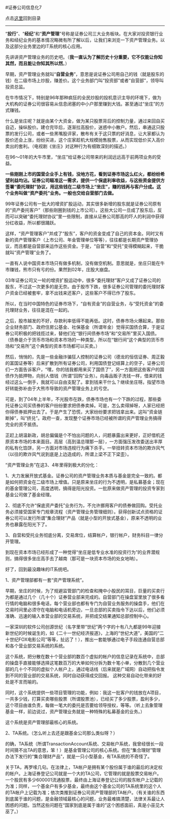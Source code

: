 #证券公司信息化7

点击[这里](http://www.xumenger.com/finance-information-20160129/)回到目录

---

“**投行**”、“**经纪**”和“**资产管理**”号称是证券公司三大业务板块。在大家对投资银行业务和经纪业务的基本情况略微有所了解以后，让我们来浏览一下资产管理业务。以及这部分业务里边的IT系统的核心应用。

先讲讲资产管理业务的历史吧。（**我一直认为了解历史十分重要，它不仅能让你知其然，而且能让你知其所以然**。）

早期，资产管理业务就叫“**自营业务**”，意思是说证券公司用自己的钱（就是股东的钱）在二级市场上炒股，赚差价。这个业务部门叫“投资部”或者“自营部”，领导叫投资总监。

在牛市情况下，特别是96年那种疯狂的全民炒股的投机意识主导的环境下，做为大机构的证券公司很容易从信息闭塞的中小户那里赚到大钱。甚至通过“坐庄”的方式赚钱。

什么是坐庄呢？就是由某个大资金，做为某只股票背后的控制力量，通过来回自买自迈，操纵股价。建仓完毕后，逐渐拉高股价，迷惑中小散户。然后，串通这只股票的发行公司，或者一些黑嘴股评家，散布有关于这只票的好消息，让大家都认为股价还会上涨，纷纷买进，这个庄家趁机大规模抛售股票，从而实现低价买入高价卖出的套利。（电视剧《坐庄》对这种行为有细致深刻的描述。）

在96～01年的大牛市里，“坐庄”给证券公司带来的利润远远高于前两项业务的受益。

**一些刚刚上市的国营企业手上有钱，没地方花，看到证券市场这么红火，都纷纷希望利益均沾。证券公司瞄准这一需求，提供一个保底利率收益，与这些资金提供方签署“委托理财”协议，用这些钱在二级市场上“坐庄”，赚的钱再与客户分成。这个业务叫做“资产委托”业务。一般也交给自营部门去做。**

99年证券公司有一批大的增资扩股运动，其实很多新增的股东就是证券公司原有的“资产委托客户”（那些刚圈到钱的上市公司）。这些大公司一旦成了股东后，反而可以突破“委托理财协议”里一些限制，直接从证券公司那高的吓人的利润中获得分红收益，所以都很踊跃。

这样，“资产管理客户”并成了“股东”，客户的资金变成了自己的资本金。同时又有新的资产管理客户（上市公司、年金管理单位等等），往往都是长期资产管理协议，而且都是自营部来运作这些资金。于是，“自营”和“受托”变得模糊起来，干脆就叫“资产管理”业务了。

一直有人说中国资本市场只有做多机制，没有做空机制。意思就是，坐庄只能在牛市赚钱，熊市只有亏的份。果然到02年，庄股大崩盘。

03年证券公司又一轮的增资扩股运动中，很多“委托理财”客户又成了证券公司的股东，不过这一次更多的是无奈。由于股市下跌，很多证券公司管理的委托理财客户资金已经被套牢，拿不出钱来还客户，这些客户不得已作了股东。

所以，在当时中国特色的证券市场下，“自有资金”的自营业务，与“受托资金”的委托理财业务，往往是混在一起的。

之后，股市越发的不好，存款利率低得不能再低。这时，债券市场火爆起来。那些企业财务部门、政府住房公基金、社保基金（所谓年金）觉得买国债合算，于是证券公司积极的把钱揽过来，替他们在“银行间债券市场”和“交易所”里买入国债。（债券是介于货币市场和资本市场的一种类型，所以在“银行间”这个典型的货币市场和“交易所”这个典型的资本市场都可以买卖。）

然后，悄悄的，先是一些金融诈骗狂人控制的证券公司（德龙的恒信证券、周正毅的富国证券等）后来扩散到所有证券公司，利用国债登记结算上的空子，证券公司们一方面告诉客户，“嘿，你的钱我都用来买了国债了”，另一方面把这些客户的国债作为抵押物，向别人借钱（所谓“回购”业务）。向毒品贩子洗钱一样，借来的钱经过这么一倒手，我就可以自由支配了。拿到钱来干什么？继续坐庄呀。指望市场好转能弥补由于大熊市导致的资产管理业务上的亏空。

可是，到了04年上半年，不光股市在跌，债券市场也有一个下跌的过程，那些委托证券公司买债券的客户纷纷要求把债券卖掉。可是，怎么卖得掉呀，人家已经把你得债券抵押出去了。于是产生了恐慌，大家纷纷要求把钱拿出来。这叫“资金链断掉”，叫“挤兑”。政府一查，发现整个证券市场已经被所谓的资产管理业务搞得完全的资不抵债。

正赶上胡温新政，胡总偏偏是个不怕出问题的人，问题暴露出来更好，正好借机还原资本市场的本来面目。高层（高到温总理那一层），一方面强压发改委送出丰厚的私有化馅饼，另一方面对市场违规行为痛下杀手。一举扭转资本市场的欺诈风气（以往的欺诈风气说到底是上边造成的，所谓上梁不正下梁歪）。

“资产管理业务”在这3、4年里得到极大的分化：

1、大力发展开放式基金。证券公司的资产管理业务本质与基金是完全一致的。都是如何把资金在二级市场上增值。只是原来坐庄的行为不透明，是私募基金；现在的基金管理公司，高度透明，搞得是阳光投资。一批原来做资产管理的投资专家到基金公司做了基金经理。

2、彻底不允许“保底资产委托”业务行为，不允许挪用客户的债券做回购。受托业务必须接受国家专门规章流程（资产管理业务管理细则）。获得创新试点资格的证券公司可以发行所谓“集合理财”产品（就是小型的开放式基金），原来不透明的业务也暴露在阳光下了。

3、自营和受托业务彻底分离，交易席位，结算帐户，银行帐户，财务科目一律分开管理。

到现在资本市场已经形成了一种觉得“坐庄是低专业水准的投资行为”的业界潜规则，搞得很多坐庄高手去了越南（那可是一块资本市场的处女地呐）。

好了，回到最没趣味的IT系统吧。

1、资产管理部都有一套“资产管理系统”。

早期，坐庄的时候，为了规避监管部门的检查和掩中小股民的耳目，巨量的买卖行为都是通过几个（几十个）证券营业部来完成的。自营部门在操盘室里放了很多看行情的电脑和很多电话，每个营业部也都有专门为自营业务服务的操盘手，他们在交易时间里必须守在电脑和电话机旁边，一旦总部的买卖指令下达以后，他们必须准确、迅速的输入本营业部的交易系统，并把成交结果通知总部控制中心。

一家深圳的软件公司创源世纪（名字里带“世纪”两个字的十有八九都是99年迎接新世纪的时候诞生的，如《二十一世纪经济报道》，上海的“世纪大道”，美国的“二十世纪FOX电影公司”等等，扯远了！），推出一套能够通过电子手段连通自营总部和各个营业部交易系统的系统。

这个系统，把分散在数十个营业部的数百个虚拟的帐户的信息记录在系统中，总部的操盘手直接能够选择这笔数百万的大单如何分拆为数十笔小单，分散到几个营业部的几十个不同的虚拟个人帐户上，通过电话线（后来就是广域网）自动把指令发到不同的营业部的交易系统，同时自动获得成交回报。
这种交易自动化带来的好处是不言而喻的。

同时，这个系统提供一些项目管理的功能，例如：我这一批客户的钱放在A项目，一共多少钱，打算买卖哪些股票（所谓股票池），已经买了多少股票，盈利多少，这个项目由谁负责，每做一笔大的委托是否要给领导授权，等等。（听上去象管理基金一样，前边说过，资产管理业务就是一种特殊的私募基金的业务。）

这个系统是资产管理部最核心的系统。

2、TA系统。（怎么听上去还是跟基金公司那么类似呀？）

的确，TA系统（所谓TransactionAccount系统、交易帐户系统，我曾经很长一段时间猜不出TA的意思，笨！）是基金管理公司的核心系统。但在“集合理财”管理办法下发行的“集合理财产品”，就是一只小型基金，有TA系统的不奇怪了。

关于TA，再罗嗦几句。在法律上，TA帐户是拥有某个股份属于谁的最后的决定权的帐户。上海证券登记公司就是一个大的TA公司，它管理的就是股票交易帐户。一个股民有多少600001流通股票，最终由上海证券登记公司的股东帐户上记载的为准；同样，一个基金户有多少基金，最终由这个基金公司的TA系统里的这个人的TA帐户上记载为准；依次类推到证券公司资产管理部的TA帐户。（有关谁的东西到底属于谁的问题，是金融领域最核心的问题，业务最难搞清楚，法律关系最让人困惑的问题。当然这些问题在“国家到底是属于谁的”这个困惑面前，真是小巫见大巫了。）
